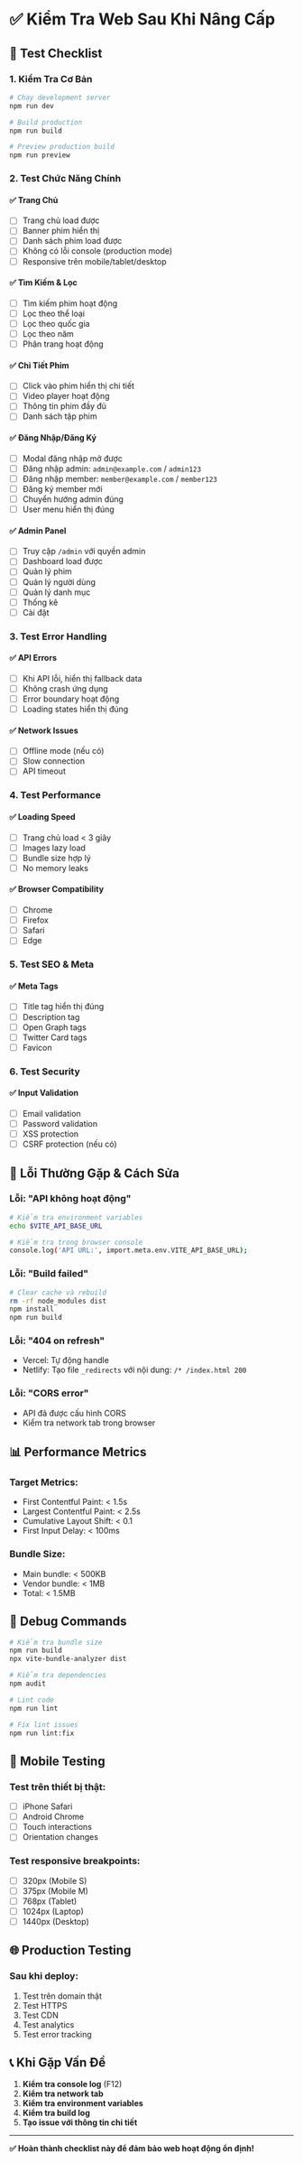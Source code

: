 # ✅ Kiểm Tra Web Sau Khi Nâng Cấp

## 🧪 Test Checklist

### **1. Kiểm Tra Cơ Bản**
```bash
# Chạy development server
npm run dev

# Build production
npm run build

# Preview production build
npm run preview
```

### **2. Test Chức Năng Chính**

#### **✅ Trang Chủ**
- [ ] Trang chủ load được
- [ ] Banner phim hiển thị
- [ ] Danh sách phim load được
- [ ] Không có lỗi console (production mode)
- [ ] Responsive trên mobile/tablet/desktop

#### **✅ Tìm Kiếm & Lọc**
- [ ] Tìm kiếm phim hoạt động
- [ ] Lọc theo thể loại
- [ ] Lọc theo quốc gia
- [ ] Lọc theo năm
- [ ] Phân trang hoạt động

#### **✅ Chi Tiết Phim**
- [ ] Click vào phim hiển thị chi tiết
- [ ] Video player hoạt động
- [ ] Thông tin phim đầy đủ
- [ ] Danh sách tập phim

#### **✅ Đăng Nhập/Đăng Ký**
- [ ] Modal đăng nhập mở được
- [ ] Đăng nhập admin: `admin@example.com` / `admin123`
- [ ] Đăng nhập member: `member@example.com` / `member123`
- [ ] Đăng ký member mới
- [ ] Chuyển hướng admin đúng
- [ ] User menu hiển thị đúng

#### **✅ Admin Panel**
- [ ] Truy cập `/admin` với quyền admin
- [ ] Dashboard load được
- [ ] Quản lý phim
- [ ] Quản lý người dùng
- [ ] Quản lý danh mục
- [ ] Thống kê
- [ ] Cài đặt

### **3. Test Error Handling**

#### **✅ API Errors**
- [ ] Khi API lỗi, hiển thị fallback data
- [ ] Không crash ứng dụng
- [ ] Error boundary hoạt động
- [ ] Loading states hiển thị đúng

#### **✅ Network Issues**
- [ ] Offline mode (nếu có)
- [ ] Slow connection
- [ ] API timeout

### **4. Test Performance**

#### **✅ Loading Speed**
- [ ] Trang chủ load < 3 giây
- [ ] Images lazy load
- [ ] Bundle size hợp lý
- [ ] No memory leaks

#### **✅ Browser Compatibility**
- [ ] Chrome
- [ ] Firefox
- [ ] Safari
- [ ] Edge

### **5. Test SEO & Meta**

#### **✅ Meta Tags**
- [ ] Title tag hiển thị đúng
- [ ] Description tag
- [ ] Open Graph tags
- [ ] Twitter Card tags
- [ ] Favicon

### **6. Test Security**

#### **✅ Input Validation**
- [ ] Email validation
- [ ] Password validation
- [ ] XSS protection
- [ ] CSRF protection (nếu có)

## 🚨 Lỗi Thường Gặp & Cách Sửa

### **Lỗi: "API không hoạt động"**
```bash
# Kiểm tra environment variables
echo $VITE_API_BASE_URL

# Kiểm tra trong browser console
console.log('API URL:', import.meta.env.VITE_API_BASE_URL);
```

### **Lỗi: "Build failed"**
```bash
# Clear cache và rebuild
rm -rf node_modules dist
npm install
npm run build
```

### **Lỗi: "404 on refresh"**
- Vercel: Tự động handle
- Netlify: Tạo file `_redirects` với nội dung: `/* /index.html 200`

### **Lỗi: "CORS error"**
- API đã được cấu hình CORS
- Kiểm tra network tab trong browser

## 📊 Performance Metrics

### **Target Metrics:**
- First Contentful Paint: < 1.5s
- Largest Contentful Paint: < 2.5s
- Cumulative Layout Shift: < 0.1
- First Input Delay: < 100ms

### **Bundle Size:**
- Main bundle: < 500KB
- Vendor bundle: < 1MB
- Total: < 1.5MB

## 🔧 Debug Commands

```bash
# Kiểm tra bundle size
npm run build
npx vite-bundle-analyzer dist

# Kiểm tra dependencies
npm audit

# Lint code
npm run lint

# Fix lint issues
npm run lint:fix
```

## 📱 Mobile Testing

### **Test trên thiết bị thật:**
- [ ] iPhone Safari
- [ ] Android Chrome
- [ ] Touch interactions
- [ ] Orientation changes

### **Test responsive breakpoints:**
- [ ] 320px (Mobile S)
- [ ] 375px (Mobile M)
- [ ] 768px (Tablet)
- [ ] 1024px (Laptop)
- [ ] 1440px (Desktop)

## 🌐 Production Testing

### **Sau khi deploy:**
1. Test trên domain thật
2. Test HTTPS
3. Test CDN
4. Test analytics
5. Test error tracking

## 📞 Khi Gặp Vấn Đề

1. **Kiểm tra console log** (F12)
2. **Kiểm tra network tab**
3. **Kiểm tra environment variables**
4. **Kiểm tra build log**
5. **Tạo issue với thông tin chi tiết**

---

**✅ Hoàn thành checklist này để đảm bảo web hoạt động ổn định!**
